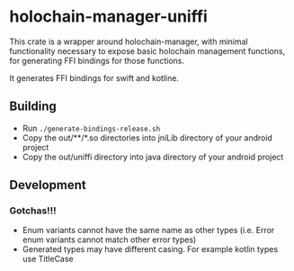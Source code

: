 # holochain-manager-uniffi

This crate is a wrapper around holochain-manager, with minimal functionality necessary to expose basic holochain management functions, for generating FFI bindings for those functions.

It generates FFI bindings for swift and kotline.

## Building

- Run `./generate-bindings-release.sh`
- Copy the out/**/*.so directories into jniLib directory of your android project
- Copy the out/uniffi directory into java directory of your android project

## Development

### Gotchas!!!
- Enum variants cannot have the same name as other types (i.e. Error enum variants cannot match other error types)
- Generated types may have different casing. For example kotlin types use TitleCase